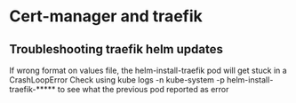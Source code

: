 # Cert-manager and traefik

## Troubleshooting traefik helm updates
If wrong format on values file, the helm-install-traefik pod will get stuck in a CrashLoopError
Check using kube logs -n kube-system -p helm-install-traefik-***** to see what the previous pod reported as error
